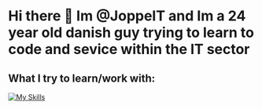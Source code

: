 # Hi there 👋 Im @JoppeIT and Im a 24 year old danish guy trying to learn to code and sevice within the IT sector
## What I try to learn/work with:
[![My Skills](https://skillicons.dev/icons?i=js,html,css,py,windows,vscode,linux,mint)](https://skillicons.dev)
